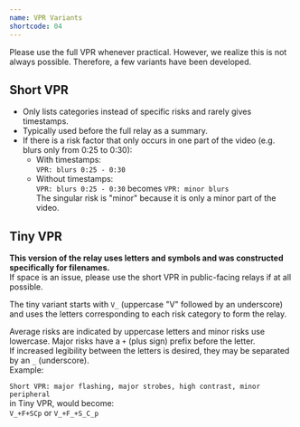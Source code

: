 ```yaml
---
name: VPR Variants
shortcode: 04
---
```


Please use the full VPR whenever practical. However, we realize this is not always possible. Therefore, a few variants have been developed.

## Short VPR
- Only lists categories instead of specific risks and rarely gives timestamps.
- Typically used before the full relay as a summary.
- If there is a risk factor that only occurs in one part of the video (e.g. blurs only from 0:25 to 0:30):
  - With timestamps:    
`VPR: blurs 0:25 - 0:30`
  - Without timestamps:    
`VPR: blurs 0:25 - 0:30` becomes `VPR: minor blurs`    
The singular risk is "minor" because it is only a minor part of the video.

## Tiny VPR

**This version of the relay uses letters and symbols and was constructed specifically for filenames.**    
If space is an issue, please use the short VPR in public-facing relays if at all possible.

The tiny variant starts with `V_` (uppercase "V" followed by an underscore) and uses the letters corresponding to each risk category to form the relay.

Average risks are indicated by uppercase letters and minor risks use lowercase. Major risks have a `+` (plus sign) prefix before the letter.    
If increased legibility between the letters is desired, they may be separated by an `_` (underscore).    
Example:

`Short VPR: major flashing, major strobes, high contrast, minor peripheral`    
in Tiny VPR, would become:    
`V_+F+SCp` or `V_+F_+S_C_p`
